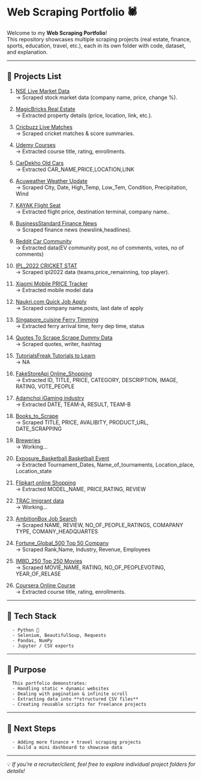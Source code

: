 # Web Scraping Portfolio 🕷️

Welcome to my **Web Scraping Portfolio**!  
This repository showcases multiple scraping projects (real estate, finance, sports, education, travel, etc.), each in its own folder with code, dataset, and explanation.

---

## 📌 Projects List
      
1. [NSE Live Market Data](./NSE/)  
   → Scraped stock market data (company name, price, change %).

2. [MagicBricks Real Estate](./MagicBricks/)  
   → Extracted property details (price, location, link, etc.).

3. [Cricbuzz Live Matches](./Cricbuzz.com/)  
   → Scraped cricket matches & score summaries.

4. [Udemy Courses](./udemy/)  
   → Extracted course title, rating, enrollments.

5. [CarDekho Old Cars](./CarDekho/)  
   → Extracted CAR_NAME,PRICE,LOCATION,LINK

6. [Acuweather Weather Update](./ACUWEATER/)  
   → Scraped City, Date, High_Temp, Low_Tem, Condition, Precipitation, Wind

7. [KAYAK Flight Seat](./KAYAK/)  
   → Extracted flight price, destination terminal, company name..

8. [BusinessStandard Finance News](./BusinessStandard/)  
   → Scraped finance news (newslink,headlines).

9. [Reddit Car Community](./Reddit/)  
   → Extracted data(EV community post, no of comments, votes, no of comments)

10. [IPL_2022 CRICKET STAT](./IPL_2022/)  
   → Scraped ipl2022 data (teams,price_remainning, top player).

11. [Xiaomi Mobile PRICE Tracker](./Xiaomi/)  
   → Extracted mobile model data

12. [Naukri.com Quick Job Apply](./Naukri.com/)  
   → Scraped company name,posts, last date of apply

13. [Singapore_cuisine Ferry Timming](./Singapore_cuisine/)  
   → Extracted ferry arrival time, ferry dep time, status

14. [Quotes To Scrape Scrape Dummy Data](./Quotes_to_Scrape/)  
   → Scraped quotes, writer, hashtag

15. [TutorialsFreak Tutorials to Learn](./TutorialsFreak/)  
   → NA

16. [FakeStoreApi Online_Shopping](./FakeStoreApi/)  
   → Extracted ID, TITLE, PRICE, CATEGORY, DESCRIPTION, IMAGE, RATING, VOTE_PEOPLE

17. [Adamchoi iGaming industry](./Adamchoi/)  
   → Extracted DATE, TEAM-A, RESULT, TEAM-B

18. [Books_to_Scrape](./Books_to_Scrape/)  
   → Scraped TITLE, PRICE, AVALIBITY, PRODUCT_URL, DATE_SCRAPPING

19. [Breweries](./Breweries/)  
   → Working...

20. [Exposure_Basketball Basketball Event](./Exposure_Basketball/)  
   → Extracted Tournament_Dates, Name_of_tournaments, Location_place, Location_state

21. [Flipkart online Shopping](./Flipkart/)  
   → Extracted MODEL_NAME, PRICE,RATING, REVIEW

22. [TRAC Imigrant data](./TRAC/)  
   → Working...

23. [AmbitionBox Job Search](./AmbitionBox/)  
   → Scraped NAME, REVIEW, NO_OF_PEOPLE_RATINGS, COMAPANY TYPE, COMANY_HEADQUARTES

24. [Fortune_Global_500 Top 50 Company](./Fortune_Global_500/)  
   → Scraped Rank,Name, Industry, Revenue, Employees

25. [IMBD_250 Top 250 Movies](./IMBd_250/)  
   → Scraped MOVIE_NAME, RATING, NO_OF_PEOPLEVOTING, YEAR_OF_RELASE

26. [Coursera Online Course](./Coursera/)  
   → Extracted course title, rating, enrollments.


---

## 🔧 Tech Stack
      - Python 🐍  
      - Selenium, BeautifulSoup, Requests  
      - Pandas, NumPy  
      - Jupyter / CSV exports  

---

## 🎯 Purpose
      This portfolio demonstrates:
      - Handling static + dynamic websites  
      - Dealing with pagination & infinite scroll  
      - Extracting data into **structured CSV files**  
      - Creating reusable scripts for freelance projects  

---

## 🚀 Next Steps
      - Adding more finance + travel scraping projects  
      - Build a mini dashboard to showcase data  

---

💡 *If you’re a recruiter/client, feel free to explore individual project folders for details!*

